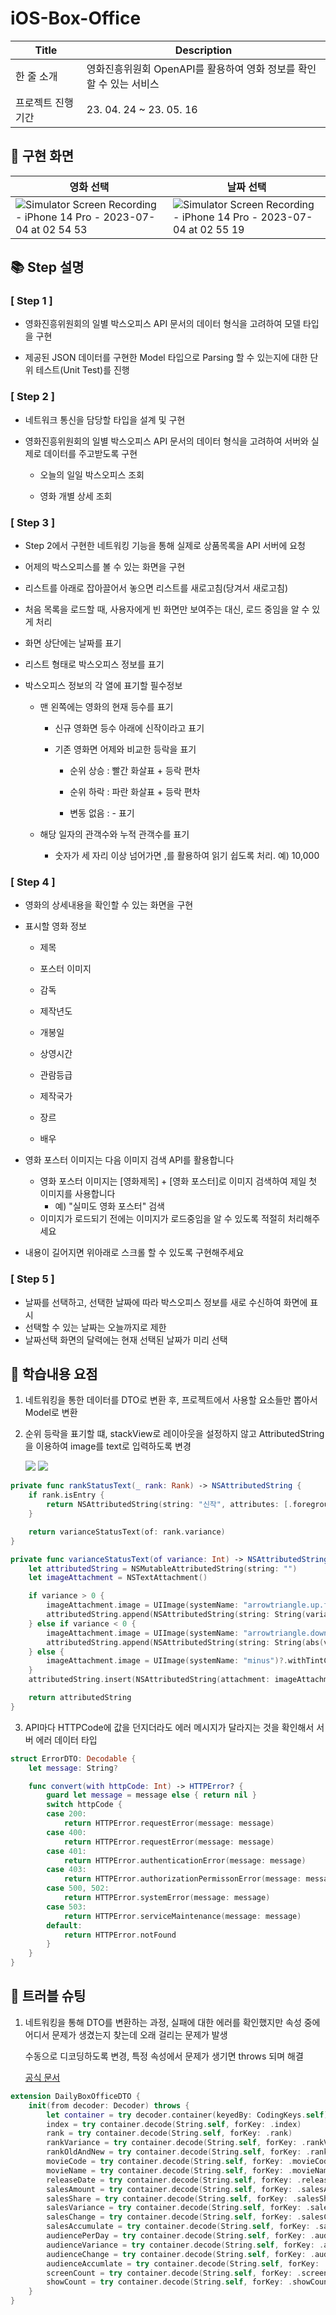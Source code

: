 # iOS-Box-Office


|Title|Description|
|---|---|
한 줄 소개|영화진흥위원회 OpenAPI를 활용하여 영화 정보를 확인할 수 있는 서비스
프로젝트 진행기간|23. 04. 24 ~ 23. 05. 16

## 📱 구현 화면
|영화 선택|날짜 선택|
|---|---|
|![Simulator Screen Recording - iPhone 14 Pro - 2023-07-04 at 02 54 53](https://github.com/ohdair/ios-box-office/assets/79438622/2a46de8e-fe8b-440c-9d42-d2c48a4ef12e)|![Simulator Screen Recording - iPhone 14 Pro - 2023-07-04 at 02 55 19](https://github.com/ohdair/ios-box-office/assets/79438622/b9c29533-aa65-41fb-bbd8-79e061c4c4c1)|

## 📚 Step 설명
### [ Step 1 ]
- 영화진흥위원회의 일별 박스오피스 API 문서의 데이터 형식을 고려하여 모델 타입을 구현

- 제공된 JSON 데이터를 구현한 Model 타입으로 Parsing 할 수 있는지에 대한 단위 테스트(Unit Test)를 진행



### [ Step 2 ]
- 네트워크 통신을 담당할 타입을 설계 및 구현

- 영화진흥위원회의 일별 박스오피스 API 문서의 데이터 형식을 고려하여 서버와 실제로 데이터를 주고받도록 구현

  - 오늘의 일일 박스오피스 조회

  - 영화 개별 상세 조회



### [ Step 3 ]
- Step 2에서 구현한 네트워킹 기능을 통해 실제로 상품목록을 API 서버에 요청

- 어제의 박스오피스를 볼 수 있는 화면을 구현

- 리스트를 아래로 잡아끌어서 놓으면 리스트를 새로고침(당겨서 새로고침)

- 처음 목록을 로드할 때, 사용자에게 빈 화면만 보여주는 대신, 로드 중임을 알 수 있게 처리

- 화면 상단에는 날짜를 표기

- 리스트 형태로 박스오피스 정보를 표기

- 박스오피스 정보의 각 열에 표기할 필수정보

  - 맨 왼쪽에는 영화의 현재 등수를 표기

    - 신규 영화면 등수 아래에 신작이라고 표기

    - 기존 영화면 어제와 비교한 등락을 표기

      - 순위 상승 : 빨간 화살표 + 등락 편차

      - 순위 하락 : 파란 화살표 + 등락 편차

      - 변동 없음 : - 표기

  - 해당 일자의 관객수와 누적 관객수를 표기
  
    - 숫자가 세 자리 이상 넘어가면 ,를 활용하여 읽기 쉽도록 처리. 예) 10,000

### [ Step 4 ]

- 영화의 상세내용을 확인할 수 있는 화면을 구현

- 표시할 영화 정보

  - 제목
  
  - 포스터 이미지
  - 감독
  - 제작년도
  - 개봉일
  - 상영시간
  - 관람등급
  - 제작국가
  - 장르
  - 배우
- 영화 포스터 이미지는 다음 이미지 검색 API를 활용합니다
  - 영화 포스터 이미지는 [영화제목] + [영화 포스터]로 이미지 검색하여 제일 첫 이미지를 사용합니다
    - 예) "실미도 영화 포스터" 검색
  - 이미지가 로드되기 전에는 이미지가 로드중임을 알 수 있도록 적절히 처리해주세요
- 내용이 길어지면 위아래로 스크롤 할 수 있도록 구현해주세요

### [ Step 5 ]

- 날짜를 선택하고, 선택한 날짜에 따라 박스오피스 정보를 새로 수신하여 화면에 표시
- 선택할 수 있는 날짜는 오늘까지로 제한
- 날짜선택 화면의 달력에는 현재 선택된 날짜가 미리 선택

## 📓 학습내용 요점
1. 네트워킹을 통한 데이터를 DTO로 변환 후, 프로젝트에서 사용할 요소들만 뽑아서 Model로 변환
2. 순위 등락을 표기할 떄, stackView로 레이아웃을 설정하지 않고 AttributedString을 이용하여 image를 text로 입력하도록 변경
   
   <img src="https://user-images.githubusercontent.com/79438622/237252302-b0d90328-1b81-4d68-b6df-1fa91d787d90.png">  <img src="https://user-images.githubusercontent.com/79438622/237252312-69cf981b-829f-478b-91a2-ac21fe129db9.png">
```Swift
private func rankStatusText(_ rank: Rank) -> NSAttributedString {
    if rank.isEntry {
        return NSAttributedString(string: "신작", attributes: [.foregroundColor: UIColor.systemPink])
    }

    return varianceStatusText(of: rank.variance)
}

private func varianceStatusText(of variance: Int) -> NSAttributedString {
    let attributedString = NSMutableAttributedString(string: "")
    let imageAttachment = NSTextAttachment()

    if variance > 0 {
        imageAttachment.image = UIImage(systemName: "arrowtriangle.up.fill")?.withTintColor(.systemRed)
        attributedString.append(NSAttributedString(string: String(variance)))
    } else if variance < 0 {
        imageAttachment.image = UIImage(systemName: "arrowtriangle.down.fill")?.withTintColor(.systemBlue)
        attributedString.append(NSAttributedString(string: String(abs(variance))))
    } else {
        imageAttachment.image = UIImage(systemName: "minus")?.withTintColor(.gray)
    }
    attributedString.insert(NSAttributedString(attachment: imageAttachment), at: 0)

    return attributedString
}
```
3. API마다 HTTPCode에 값을 던지더라도 에러 메시지가 달라지는 것을 확인해서 서버 에러 데이터 타입
```Swift
struct ErrorDTO: Decodable {
    let message: String?

    func convert(with httpCode: Int) -> HTTPError? {
        guard let message = message else { return nil }
        switch httpCode {
        case 200:
            return HTTPError.requestError(message: message)
        case 400:
            return HTTPError.requestError(message: message)
        case 401:
            return HTTPError.authenticationError(message: message)
        case 403:
            return HTTPError.authorizationPermissonError(message: message)
        case 500, 502:
            return HTTPError.systemError(message: message)
        case 503:
            return HTTPError.serviceMaintenance(message: message)
        default:
            return HTTPError.notFound
        }
    }
}
```

## 🚀 트러블 슈팅
1. 네트워킹을 통해 DTO를 변환하는 과정, 실패에 대한 에러를 확인했지만 속성 중에 어디서 문제가 생겼는지 찾는데 오래 걸리는 문제가 발생
   
   수동으로 디코딩하도록 변경, 특정 속성에서 문제가 생기면 throws 되며 해결
   
   [공식 문서](https://developer.apple.com/documentation/foundation/archives_and_serialization/encoding_and_decoding_custom_types)
```Swift
extension DailyBoxOfficeDTO {
    init(from decoder: Decoder) throws {
        let container = try decoder.container(keyedBy: CodingKeys.self)
        index = try container.decode(String.self, forKey: .index)
        rank = try container.decode(String.self, forKey: .rank)
        rankVariance = try container.decode(String.self, forKey: .rankVariance)
        rankOldAndNew = try container.decode(String.self, forKey: .rankOldAndNew)
        movieCode = try container.decode(String.self, forKey: .movieCode)
        movieName = try container.decode(String.self, forKey: .movieName)
        releaseDate = try container.decode(String.self, forKey: .releaseDate)
        salesAmount = try container.decode(String.self, forKey: .salesAmount)
        salesShare = try container.decode(String.self, forKey: .salesShare)
        salesVariance = try container.decode(String.self, forKey: .salesVariance)
        salesChange = try container.decode(String.self, forKey: .salesChange)
        salesAccumulate = try container.decode(String.self, forKey: .salesAccumulate)
        audiencePerDay = try container.decode(String.self, forKey: .audiencePerDay)
        audienceVariance = try container.decode(String.self, forKey: .audienceVariance)
        audienceChange = try container.decode(String.self, forKey: .audienceChange)
        audienceAccumlate = try container.decode(String.self, forKey: .audienceAccumlate)
        screenCount = try container.decode(String.self, forKey: .screenCount)
        showCount = try container.decode(String.self, forKey: .showCount)
    }
}
```
